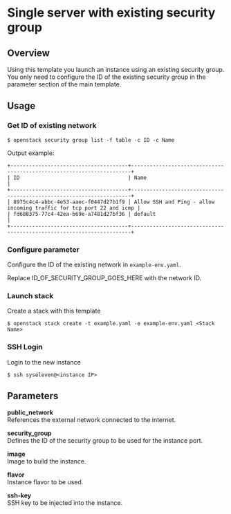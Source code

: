 # Single server with existing security group

## Overview

Using this template you launch an instance using an existing security group. 
You only need to configure the ID of the existing security group in the parameter section of the main template.

## Usage

### Get ID of existing network
```
$ openstack security group list -f table -c ID -c Name
```

Output example:
```
+--------------------------------------+----------------------------------------------------------------------+
| ID                                   | Name                                                                 |
+--------------------------------------+----------------------------------------------------------------------+
| 8975c4c4-abbc-4e53-aaec-f0447d27b1f9 | Allow SSH and Ping - allow incoming traffic for tcp port 22 and icmp |
| fd688375-77c4-42ea-b69e-a7481d27bf36 | default                                                              |
+--------------------------------------+----------------------------------------------------------------------+
```

### Configure parameter
Configure the ID of the existing network in `example-env.yaml`.

Replace ID_OF_SECURITY_GROUP_GOES_HERE with the network ID.


### Launch stack
Create a stack with this template
```
$ openstack stack create -t example.yaml -e example-env.yaml <Stack Name>
```
### SSH Login
Login to the new instance
```
$ ssh syseleven@<instance IP>
```

## Parameters

**public_network**  
References the external network connected to the internet.

**security_group**  
Defines the ID of the security group to be used for the instance port.

**image**  
Image to build the instance.

**flavor**  
Instance flavor to be used.

**ssh-key**  
SSH key to be injected into the instance.